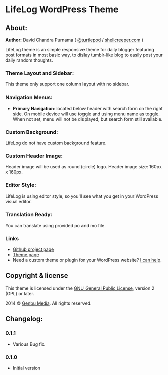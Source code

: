 # LifeLog WordPress Theme

## About:

**Author:** David Chandra Purnama ( [@turtlepod](http://twitter.com/turtlepod) / [shellcreeper.com](http://shellcreeper.com/) )

LifeLog theme is an simple responsive theme for daily blogger featuring post formats in most basic way, to dislay tumblr-like blog to easily post your daily random thoughts.

### Theme Layout and Sidebar:

This theme only support one column layout with no sidebar.

### Navigation Menus:

* **Primary Navigation**: located below header with search form on the right side. On mobile device will use toggle and using menu name as toggle. When not set, menu will not be displayed, but search form still available.

### Custom Background:

LifeLog do not have custom background feature.

### Custom Header Image:

Header image will be used as round (circle) logo. Header image size: 160px x 160px.

### Editor Style:

LifeLog is using editor style, so you'll see what you get in your WordPress visual editor.

### Translation Ready:

You can translate using provided po and mo file.


### Links

* [Github project page](https://github.com/turtlepod/lifelog)
* [Theme page](http://shellcreeper.com/portfolio/wordpress-theme/lifelog-wordpress-theme/)
* Need a custom theme or plugin for your WordPress website? [I can help](http://shellcreeper.com/services/).

## Copyright & license

This theme is licensed under the [GNU General Public License](http://www.gnu.org/licenses/old-licenses/gpl-2.0.html), version 2 (GPL) or later.

2014 © [Genbu Media](http://genbu.me/). All rights reserved.

## Changelog:

### 0.1.1
* Various Bug fix.

### 0.1.0
* Initial version
